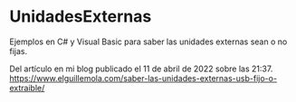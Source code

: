 # UnidadesExternas
Ejemplos en C# y Visual Basic para saber las unidades externas sean o no fijas.

Del artículo en mi blog publicado el 11 de abril de 2022 sobre las 21:37.
https://www.elguillemola.com/saber-las-unidades-externas-usb-fijo-o-extraible/
